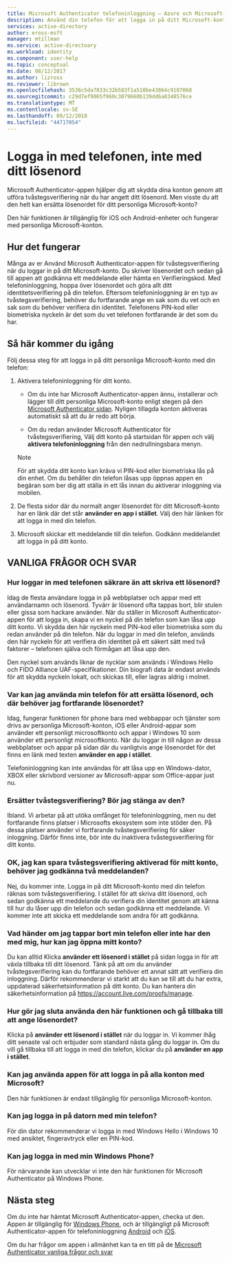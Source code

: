 ```yaml
---
title: Microsoft Authenticator telefoninloggning – Azure och Microsoft-konton | Microsoft Docs
description: Använd din telefon för att logga in på ditt Microsoft-konto i stället för att skriva ditt lösenord. Den här artikeln får du svar på vanliga frågor och svar om den här funktionen.
services: active-directory
author: eross-msft
manager: mtillman
ms.service: active-directoary
ms.workload: identity
ms.component: user-help
ms.topic: conceptual
ms.date: 08/12/2017
ms.author: lizross
ms.reviewer: librown
ms.openlocfilehash: 3536c5da7833c32b583f1a510be43864c9107068
ms.sourcegitcommit: c29d7ef9065f960c3079660b139dd6a8348576ce
ms.translationtype: MT
ms.contentlocale: sv-SE
ms.lasthandoff: 09/12/2018
ms.locfileid: "44717054"
---
```

# <a name="sign-in-with-your-phone-not-your-password"></a>Logga in med telefonen, inte med ditt lösenord
Microsoft Authenticator-appen hjälper dig att skydda dina konton genom att utföra tvåstegsverifiering när du har angett ditt lösenord. Men visste du att den helt kan ersätta lösenordet för ditt personliga Microsoft-konto?

Den här funktionen är tillgänglig för iOS och Android-enheter och fungerar med personliga Microsoft-konton.
 
## <a name="how-it-works"></a>Hur det fungerar
Många av er Använd Microsoft Authenticator-appen för tvåstegsverifiering när du loggar in på ditt Microsoft-konto. Du skriver lösenordet och sedan gå till appen att godkänna ett meddelande eller hämta en Verifieringskod. Med telefoninloggning, hoppa över lösenordet och göra allt ditt identitetsverifiering på din telefon. Eftersom telefoninloggning är en typ av tvåstegsverifiering, behöver du fortfarande ange en sak som du vet och en sak som du behöver verifiera din identitet. Telefonens PIN-kod eller biometriska nyckeln är det som du vet telefonen fortfarande är det som du har.

## <a name="how-to-get-started"></a>Så här kommer du igång
Följ dessa steg för att logga in på ditt personliga Microsoft-konto med din telefon:

1. Aktivera telefoninloggning för ditt konto.

    - Om du inte har Microsoft Authenticator-appen ännu, installerar och lägger till ditt personliga Microsoft-konto enligt stegen på den [Microsoft Authenticator sidan](microsoft-authenticator-app-how-to.md). Nyligen tillagda konton aktiveras automatiskt så att du är redo att börja.

    - Om du redan använder Microsoft Authenticator för tvåstegsverifiering, Välj ditt konto på startsidan för appen och välj **aktivera telefoninloggning** från den nedrullningsbara menyn.

    >[!NOTE]
    >För att skydda ditt konto kan kräva vi PIN-kod eller biometriska lås på din enhet. Om du behåller din telefon låsas upp öppnas appen en begäran som ber dig att ställa in ett lås innan du aktiverar inloggning via mobilen.

2. De flesta sidor där du normalt anger lösenordet för ditt Microsoft-konto har en länk där det står **använder en app i stället**. Välj den här länken för att logga in med din telefon.
 
3. Microsoft skickar ett meddelande till din telefon. Godkänn meddelandet att logga in på ditt konto.   
 
## <a name="faq"></a>VANLIGA FRÅGOR OCH SVAR

### <a name="how-is-signing-in-with-my-phone-more-secure-than-typing-a-password"></a>Hur loggar in med telefonen säkrare än att skriva ett lösenord?  
Idag de flesta användare logga in på webbplatser och appar med ett användarnamn och lösenord.  Tyvärr är lösenord ofta tappas bort, blir stulen eller gissa som hackare använder. När du ställer in Microsoft Authenticator-appen för att logga in, skapa vi en nyckel på din telefon som kan låsa upp ditt konto. Vi skydda den här nyckeln med PIN-kod eller biometriska som du redan använder på din telefon.  När du loggar in med din telefon, används den här nyckeln för att verifiera din identitet på ett säkert sätt med två faktorer – telefonen själva och förmågan att låsa upp den.
 
Den nyckel som används liknar de nycklar som används i Windows Hello och FIDO Alliance UAF-specifikationer. Din biografi data är endast används för att skydda nyckeln lokalt, och skickas till, eller lagras aldrig i molnet. 
 
### <a name="where-can-i-use-my-phone-to-replace-my-password-and-where-would-i-still-need-the-password"></a>Var kan jag använda min telefon för att ersätta lösenord, och där behöver jag fortfarande lösenordet?  
Idag, fungerar funktionen för phone bara med webbappar och tjänster som drivs av personliga Microsoft-konton, iOS eller Android-appar som använder ett personligt microsoftkonto och appar i Windows 10 som använder ett personligt microsoftkonto. När du loggar in till någon av dessa webbplatser och appar på sidan där du vanligtvis ange lösenordet för det finns en länk med texten **använder en app i stället**. 

Telefoninloggning kan inte användas för att låsa upp en Windows-dator, XBOX eller skrivbord versioner av Microsoft-appar som Office-appar just nu.
 
### <a name="does-this-replace-two-step-verification-should-i-turn-it-off"></a>Ersätter tvåstegsverifiering? Bör jag stänga av den?   
Ibland. Vi arbetar på att utöka omfånget för telefoninloggning, men nu det fortfarande finns platser i Microsofts ekosystem som inte stöder den. På dessa platser använder vi fortfarande tvåstegsverifiering för säker inloggning. Därför finns inte, bör inte du inaktivera tvåstegsverifiering för ditt konto.
 
### <a name="okay-if-i-keep-two-step-verification-turned-on-for-my-account-do-i-have-to-approve-two-notifications"></a>OK, jag kan spara tvåstegsverifiering aktiverad för mitt konto, behöver jag godkänna två meddelanden?
Nej, du kommer inte. Logga in på ditt Microsoft-konto med din telefon räknas som tvåstegsverifiering. I stället för att skriva ditt lösenord, och sedan godkänna ett meddelande du verifiera din identitet genom att känna till hur du låser upp din telefon och sedan godkänna ett meddelande. Vi kommer inte att skicka ett meddelande som andra för att godkänna.

### <a name="what-if-i-lose-my-phone-or-dont-have-it-with-me-how-can-i-access-my-account"></a>Vad händer om jag tappar bort min telefon eller inte har den med mig, hur kan jag öppna mitt konto?  
Du kan alltid Klicka **använder ett lösenord i stället** på sidan logga in för att växla tillbaka till ditt lösenord. Tänk på att om du använder tvåstegsverifiering kan du fortfarande behöver ett annat sätt att verifiera din inloggning. Därför rekommenderar vi starkt att du kan se till att du har extra, uppdaterad säkerhetsinformation på ditt konto. Du kan hantera din säkerhetsinformation på https://account.live.com/proofs/manage.
 
### <a name="how-do-i-stop-using-this-feature-and-go-back-to-entering-my-password"></a>Hur gör jag sluta använda den här funktionen och gå tillbaka till att ange lösenordet?
Klicka på **använder ett lösenord i stället** när du loggar in. Vi kommer ihåg ditt senaste val och erbjuder som standard nästa gång du loggar in. Om du vill gå tillbaka till att logga in med din telefon, klickar du på **använder en app i stället**. 
 
### <a name="can-i-use-the-app-to-sign-in-to-all-my-accounts-with-microsoft"></a>Kan jag använda appen för att logga in på alla konton med Microsoft?   
Den här funktionen är endast tillgänglig för personliga Microsoft-konton. 
 
### <a name="can-i-sign-into-my-pc-with-my-phone"></a>Kan jag logga in på datorn med min telefon?  
För din dator rekommenderar vi logga in med Windows Hello i Windows 10 med ansiktet, fingeravtryck eller en PIN-kod.   
 
### <a name="can-i-sign-in-with-my-windows-phone"></a>Kan jag logga in med min Windows Phone?  
För närvarande kan utvecklar vi inte den här funktionen för Microsoft Authenticator på Windows Phone. 

## <a name="next-steps"></a>Nästa steg
Om du inte har hämtat Microsoft Authenticator-appen, checka ut den. Appen är tillgänglig för [Windows Phone](http://go.microsoft.com/fwlink/?Linkid=825071), och är tillgängligt på Microsoft Authenticator-appen för telefoninloggning [Android](http://go.microsoft.com/fwlink/?Linkid=825072) och [iOS](http://go.microsoft.com/fwlink/?Linkid=825073).

Om du har frågor om appen i allmänhet kan ta en titt på de [Microsoft Authenticator vanliga frågor och svar](microsoft-authenticator-app-faq.md)